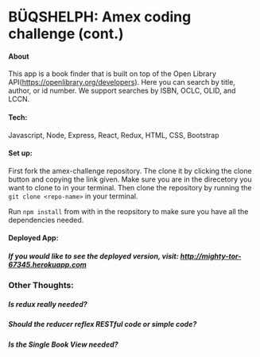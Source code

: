 # BÜQSHELPH: Amex coding challenge (cont.)

#### About

This app is a book finder that is built on top of the Open Library API(https://openlibrary.org/developers). Here you can search by title, author, or id number. We support searches by ISBN, OCLC, OLID, and LCCN.

#### Tech:

Javascript, Node, Express, React, Redux, HTML, CSS, Bootstrap

#### Set up:

First fork the amex-challenge repository. The clone it by clicking the clone button and copying the link given. Make sure you are in the direcetory you want to clone to in your terminal. Then clone the repository by running the `git clone <repo-name>` in your terminal.

Run `npm install` from with in the reopsitory to make sure you have all the dependencies needed.

#### Deployed App:

##### If you would like to see the deployed version, visit: http://mighty-tor-67345.herokuapp.com

### Other Thoughts:

##### Is redux really needed?

##### Should the reducer reflex RESTful code or simple code?

##### Is the Single Book View needed?
